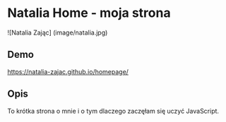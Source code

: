 # Natalia Home - moja strona

![Natalia Zając] (image/natalia.jpg)

## Demo
https://natalia-zajac.github.io/homepage/

## Opis
To krótka strona o mnie i o tym dlaczego zaczęłam się uczyć JavaScript.


